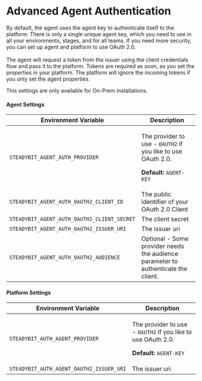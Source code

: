 # Advanced Agent Authentication

By default, the agent uses the agent key to authenticate itself to the platform. There is only a single unique agent key, which you need to use in all your environments, stages, and for all teams. If you need more security, you can set up agent and platform to use OAuth 2.0.\
\
The agent will request a token from the issuer using the client credentials flow and pass it to the platform. Tokens are required as soon, as you set the properties in your platform. The platform will ignore the incoming tokens if you only set the agent properties.

This settings are only available for On-Prem installations.

#### Agent Settings

| Environment Variable                        | Description                                                                                                                           |
| ------------------------------------------- | ------------------------------------------------------------------------------------------------------------------------------------- |
| `STEADYBIT_AGENT_AUTH_PROVIDER`             | <p>The provider to use - <code>OAUTH2</code> if you like to use OAuth 2.0.</p><p><strong>Default:</strong> <code>AGENT-KEY</code></p> |
| `STEADYBIT_AGENT_AUTH_OAUTH2_CLIENT_ID`     | The public identifier of your OAuth 2.0 Client                                                                                        |
| `STEADYBIT_AGENT_AUTH_OAUTH2_CLIENT_SECRET` | The client secret                                                                                                                     |
| `STEADYBIT_AGENT_AUTH_OAUTH2_ISSUER_URI`    | The issuer uri                                                                                                                        |
| `STEADYBIT_AGENT_AUTH_OAUTH2_AUDIENCE`      | Optional - Some provider needs the audience parameter to authenticate the client.                                                     |

#### Platform Settings

| Environment Variable                     | Description                                                                                                                           |
| ---------------------------------------- | ------------------------------------------------------------------------------------------------------------------------------------- |
| `STEADYBIT_AUTH_AGENT_PROVIDER`          | <p>The provider to use - <code>OAUTH2</code> if you like to use OAuth 2.0.</p><p><strong>Default:</strong> <code>AGENT-KEY</code></p> |
| `STEADYBIT_AUTH_AGENT_OAUTH2_ISSUER_URI` | The issuer uri                                                                                                                        |
